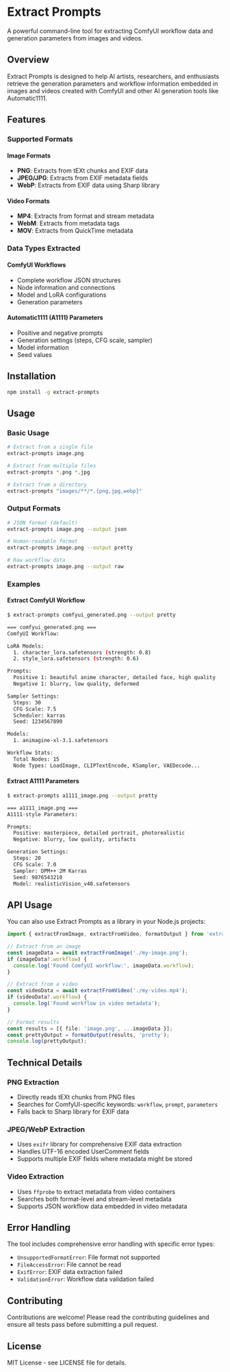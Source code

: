 # Extract Prompts

A powerful command-line tool for extracting ComfyUI workflow data and generation parameters from images and videos.

## Overview

Extract Prompts is designed to help AI artists, researchers, and enthusiasts retrieve the generation parameters and workflow information embedded in images and videos created with ComfyUI and other AI generation tools like Automatic1111.

## Features

### Supported Formats

#### Image Formats
- **PNG**: Extracts from tEXt chunks and EXIF data
- **JPEG/JPG**: Extracts from EXIF metadata fields
- **WebP**: Extracts from EXIF data using Sharp library

#### Video Formats
- **MP4**: Extracts from format and stream metadata
- **WebM**: Extracts from metadata tags
- **MOV**: Extracts from QuickTime metadata

### Data Types Extracted

#### ComfyUI Workflows
- Complete workflow JSON structures
- Node information and connections
- Model and LoRA configurations
- Generation parameters

#### Automatic1111 (A1111) Parameters
- Positive and negative prompts
- Generation settings (steps, CFG scale, sampler)
- Model information
- Seed values

## Installation

```bash
npm install -g extract-prompts
```

## Usage

### Basic Usage

```bash
# Extract from a single file
extract-prompts image.png

# Extract from multiple files
extract-prompts *.png *.jpg

# Extract from a directory
extract-prompts "images/**/*.{png,jpg,webp}"
```

### Output Formats

```bash
# JSON format (default)
extract-prompts image.png --output json

# Human-readable format
extract-prompts image.png --output pretty

# Raw workflow data
extract-prompts image.png --output raw
```

### Examples

#### Extract ComfyUI Workflow

```bash
$ extract-prompts comfyui_generated.png --output pretty

=== comfyui_generated.png ===
ComfyUI Workflow:

LoRA Models:
  1. character_lora.safetensors (strength: 0.8)
  2. style_lora.safetensors (strength: 0.6)

Prompts:
  Positive 1: beautiful anime character, detailed face, high quality
  Negative 1: blurry, low quality, deformed

Sampler Settings:
  Steps: 30
  CFG Scale: 7.5
  Scheduler: karras
  Seed: 1234567890

Models:
  1. animagine-xl-3.1.safetensors

Workflow Stats:
  Total Nodes: 15
  Node Types: LoadImage, CLIPTextEncode, KSampler, VAEDecode...
```

#### Extract A1111 Parameters

```bash
$ extract-prompts a1111_image.png --output pretty

=== a1111_image.png ===
A1111-style Parameters:

Prompts:
  Positive: masterpiece, detailed portrait, photorealistic
  Negative: blurry, low quality, artifacts

Generation Settings:
  Steps: 20
  CFG Scale: 7.0
  Sampler: DPM++ 2M Karras
  Seed: 9876543210
  Model: realisticVision_v40.safetensors
```

## API Usage

You can also use Extract Prompts as a library in your Node.js projects:

```typescript
import { extractFromImage, extractFromVideo, formatOutput } from 'extract-prompts';

// Extract from an image
const imageData = await extractFromImage('./my-image.png');
if (imageData?.workflow) {
  console.log('Found ComfyUI workflow:', imageData.workflow);
}

// Extract from a video
const videoData = await extractFromVideo('./my-video.mp4');
if (videoData?.workflow) {
  console.log('Found workflow in video metadata');
}

// Format results
const results = [{ file: 'image.png', ...imageData }];
const prettyOutput = formatOutput(results, 'pretty');
console.log(prettyOutput);
```

## Technical Details

### PNG Extraction
- Directly reads tEXt chunks from PNG files
- Searches for ComfyUI-specific keywords: `workflow`, `prompt`, `parameters`
- Falls back to Sharp library for EXIF data

### JPEG/WebP Extraction
- Uses `exifr` library for comprehensive EXIF data extraction
- Handles UTF-16 encoded UserComment fields
- Supports multiple EXIF fields where metadata might be stored

### Video Extraction
- Uses `ffprobe` to extract metadata from video containers
- Searches both format-level and stream-level metadata
- Supports JSON workflow data embedded in video metadata

## Error Handling

The tool includes comprehensive error handling with specific error types:

- `UnsupportedFormatError`: File format not supported
- `FileAccessError`: File cannot be read
- `ExifError`: EXIF data extraction failed
- `ValidationError`: Workflow data validation failed

## Contributing

Contributions are welcome! Please read the contributing guidelines and ensure all tests pass before submitting a pull request.

## License

MIT License - see LICENSE file for details.
